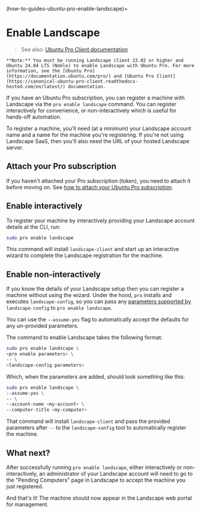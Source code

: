 (how-to-guides-ubuntu-pro-enable-landscape)=
# Enable Landscape

> See also: [Ubuntu Pro Client documentation](https://canonical-ubuntu-pro-client.readthedocs-hosted.com/en/latest/)

```{note}
**Note:** You must be running Landscape client 23.02 or higher and Ubuntu 24.04 LTS (Noble) to enable Landscape with Ubuntu Pro. For more information, see the [Ubuntu Pro](https://documentation.ubuntu.com/pro/) and [Ubuntu Pro Client](https://canonical-ubuntu-pro-client.readthedocs-hosted.com/en/latest/) documentation.
```

If you have an Ubuntu Pro subscription, you can register a machine with Landscape via the `pro enable landscape` command. You can register interactively for convenience, or non-interactively which is useful for hands-off automation.

To register a machine, you'll need (at a minimum) your Landscape account name and a name for the machine you're registering. If you're not using Landscape SaaS, then you'll also need the URL of your hosted Landscape server.

## Attach your Pro subscription

If you haven't attached your Pro subscription (token), you need to attach it before moving on. See [how to attach your Ubuntu Pro subscription](/how-to-guides/ubuntu-pro/attach-ubuntu-pro).

## Enable interactively

To register your machine by interactively providing your Landscape account details at the CLI, run:

```bash
sudo pro enable landscape
```

This command will install `landscape-client` and start up an interactive wizard to complete the Landscape registration for the machine.

## Enable non-interactively

If you know the details of your Landscape setup then you can register a machine without using the wizard. Under the hood, ``pro`` installs and executes `landscape-config`, so you can pass any [parameters supported by](https://manpages.ubuntu.com/manpages/noble/en/man1/landscape-config.1.html) `landscape-config` to `pro enable landscape`.

You can use the `--assume-yes` flag to automatically accept the defaults for any un-provided parameters.

The command to enable Landscape takes the following format:

```bash
sudo pro enable landscape \
<pro enable parameters> \
-- \
<landscape-config parameters>
```

Which, when the parameters are added, should look something like this:

```bash
sudo pro enable landscape \
--assume-yes \
-- \
--account-name <my-account> \
--computer-title <my-computer>
```

That command will install `landscape-client` and pass the provided parameters after `--` to the `landscape-config` tool to automatically register the machine.

## What next?

After successfully running `pro enable landscape`, either interactively or non-interactively, an administrator of your Landscape account will need to go to the "Pending Computers" page in Landscape to accept the machine you just registered.

And that's it! The machine should now appear in the Landscape web portal for management.

